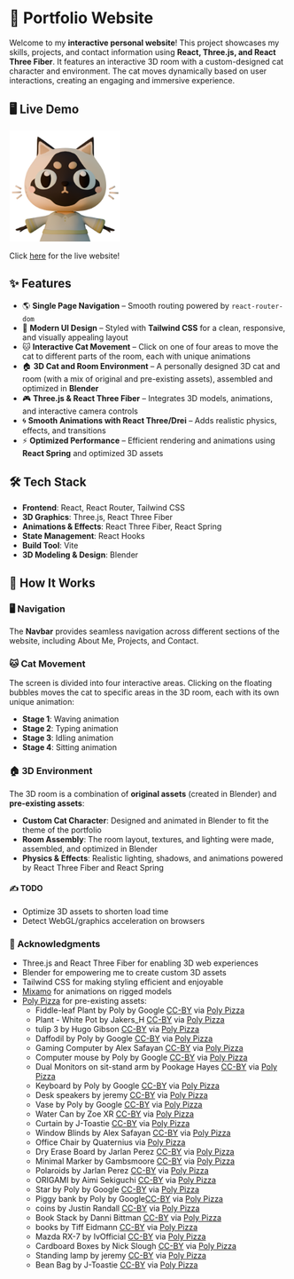 # 🚀 Portfolio Website

Welcome to my **interactive personal website**! This project showcases my skills, projects, and contact information using **React, Three.js, and React Three Fiber**. It features an interactive 3D room with a custom-designed cat character and environment. The cat moves dynamically based on user interactions, creating an engaging and immersive experience.

## 🖥️ Live Demo

<img src="./public/cat.png" alt="cat" width="200"/>

Click [here](https://www.sofia-pham.com) for the live website!

## ✨ Features

- 🌎 **Single Page Navigation** – Smooth routing powered by `react-router-dom`
- 🎨 **Modern UI Design** – Styled with **Tailwind CSS** for a clean, responsive, and visually appealing layout
- 🐱 **Interactive Cat Movement** – Click on one of four areas to move the cat to different parts of the room, each with unique animations
- 🏠 **3D Cat and Room Environment** – A personally designed 3D cat and room (with a mix of original and pre-existing assets), assembled and optimized in **Blender**
- 🎮 **Three.js & React Three Fiber** – Integrates 3D models, animations, and interactive camera controls
- 🌀 **Smooth Animations with React Three/Drei** – Adds realistic physics, effects, and transitions
- ⚡ **Optimized Performance** – Efficient rendering and animations using **React Spring** and optimized 3D assets

## 🛠️ Tech Stack

- **Frontend**: React, React Router, Tailwind CSS
- **3D Graphics**: Three.js, React Three Fiber
- **Animations & Effects**: React Three Fiber, React Spring
- **State Management**: React Hooks
- **Build Tool**: Vite
- **3D Modeling & Design**: Blender

## 📌 How It Works

### 🖥️ Navigation

The **Navbar** provides seamless navigation across different sections of the website, including About Me, Projects, and Contact.

### 🐱 Cat Movement

The screen is divided into four interactive areas. Clicking on the floating bubbles moves the cat to specific areas in the 3D room, each with its own unique animation:

- **Stage 1**: Waving animation
- **Stage 2**: Typing animation
- **Stage 3**: Idling animation
- **Stage 4**: Sitting animation

### 🏠 3D Environment

The 3D room is a combination of **original assets** (created in Blender) and **pre-existing assets**:

- **Custom Cat Character**: Designed and animated in Blender to fit the theme of the portfolio
- **Room Assembly**: The room layout, textures, and lighting were made, assembled, and optimized in Blender
- **Physics & Effects**: Realistic lighting, shadows, and animations powered by React Three Fiber and React Spring

#### ✍️ TODO

- Optimize 3D assets to shorten load time
- Detect WebGL/graphics acceleration on browsers

### 🙏 Acknowledgments

- Three.js and React Three Fiber for enabling 3D web experiences
- Blender for empowering me to create custom 3D assets
- Tailwind CSS for making styling efficient and enjoyable
- [Mixamo](https://www.mixamo.com/) for animations on rigged models
- [Poly Pizza](https://poly.pizza/) for pre-existing assets:
  - Fiddle-leaf Plant by Poly by Google [CC-BY](https://creativecommons.org/licenses/by/3.0/) via [Poly Pizza](https://poly.pizza/m/2ag6_uuqsnb)
  - Plant - White Pot by Jakers_H [CC-BY](https://creativecommons.org/licenses/by/3.0/) via [Poly Pizza](https://poly.pizza/m/7ig0HcyfT93)
  - tulip 3 by Hugo Gibson [CC-BY](https://creativecommons.org/licenses/by/3.0/) via [Poly Pizza](https://poly.pizza/m/2zT-C10njmX)
  - Daffodil by Poly by Google [CC-BY](https://creativecommons.org/licenses/by/3.0/) via [Poly Pizza](https://poly.pizza/m/2Gw0Pca1YRS)
  - Gaming Computer by Alex Safayan [CC-BY](https://creativecommons.org/licenses/by/3.0/) via [Poly Pizza](https://poly.pizza/m/5cN7W4ufoII)
  - Computer mouse by Poly by Google [CC-BY](https://creativecommons.org/licenses/by/3.0/) via [Poly Pizza](https://poly.pizza/m/6ikB7PIRVyd)
  - Dual Monitors on sit-stand arm by Pookage Hayes [CC-BY](https://creativecommons.org/licenses/by/3.0/) via [Poly Pizza](https://poly.pizza/m/c9fdvmLhrsT)
  - Keyboard by Poly by Google [CC-BY](https://creativecommons.org/licenses/by/3.0/) via [Poly Pizza](https://poly.pizza/m/aPwr5p1dluw)
  - Desk speakers by jeremy [CC-BY](https://creativecommons.org/licenses/by/3.0/) via [Poly Pizza](https://poly.pizza/m/eKyOw4k5_dW)
  - Vase by Poly by Google [CC-BY](https://creativecommons.org/licenses/by/3.0/) via [Poly Pizza](https://poly.pizza/m/flynTOOHK_z)
  - Water Can by Zoe XR [CC-BY](https://creativecommons.org/licenses/by/3.0/) via [Poly Pizza](https://poly.pizza/m/7EfDXOcziyF)
  - Curtain by J-Toastie [CC-BY](https://creativecommons.org/licenses/by/3.0/) via [Poly Pizza](https://poly.pizza/m/anwvbVovt5)
  - Window Blinds by Alex Safayan [CC-BY](https://creativecommons.org/licenses/by/3.0/) via [Poly Pizza](https://poly.pizza/m/0cXeRYAnxCi)
  - Office Chair by Quaternius via [Poly Pizza](https://poly.pizza/m/UfKvrZBK6C)
  - Dry Erase Board by Jarlan Perez [CC-BY](https://creativecommons.org/licenses/by/3.0/) via [Poly Pizza](https://poly.pizza/m/cgrhoDImyFt)
  - Minimal Marker by Gambsmoore [CC-BY](https://creativecommons.org/licenses/by/3.0/) via [Poly Pizza](https://poly.pizza/m/2k6-ZQ_yxkj)
  - Polaroids by Jarlan Perez [CC-BY](https://creativecommons.org/licenses/by/3.0/) via [Poly Pizza](https://poly.pizza/m/6BgcoF0LL6y)
  - ORIGAMI by Aimi Sekiguchi [CC-BY](https://creativecommons.org/licenses/by/3.0/) via [Poly Pizza](https://poly.pizza/m/djTBk1ul2Ng)
  - Star by Poly by Google [CC-BY](https://creativecommons.org/licenses/by/3.0/) via [Poly Pizza](https://poly.pizza/m/0ddNZ3EsIhw)
  - Piggy bank by Poly by Google[CC-BY](https://creativecommons.org/licenses/by/3.0/) via [Poly Pizza](https://poly.pizza/m/dpvS2kdW6I9)
  - coins by Justin Randall [CC-BY](https://creativecommons.org/licenses/by/3.0/) via [Poly Pizza](https://poly.pizza/m/9vNmQKqqs7Z)
  - Book Stack by Danni Bittman [CC-BY](https://creativecommons.org/licenses/by/3.0/) via [Poly Pizza](https://poly.pizza/m/1WggoIFq8tx)
  - books by Tiff Eidmann [CC-BY](https://creativecommons.org/licenses/by/3.0/) via [Poly Pizza](https://poly.pizza/m/fkPRnm8iSXI)
  - Mazda RX-7 by IvOfficial [CC-BY](https://creativecommons.org/licenses/by/3.0/) via [Poly Pizza](https://poly.pizza/m/SnIoWlh7S2)
  - Cardboard Boxes by Nick Slough [CC-BY](https://creativecommons.org/licenses/by/3.0/) via [Poly Pizza](https://poly.pizza/m/pMdXdrUHvX)
  - Standing lamp by jeremy [CC-BY](https://creativecommons.org/licenses/by/3.0/) via [Poly Pizza](https://poly.pizza/m/7AqWZQIaCQf)
  - Bean Bag by J-Toastie [CC-BY](https://creativecommons.org/licenses/by/3.0/) via [Poly Pizza](https://poly.pizza/m/nMZz79A5ru)
